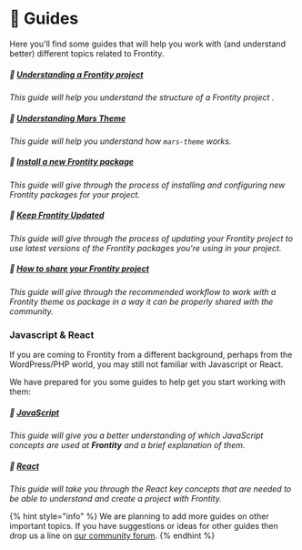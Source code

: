 # 📖 Guides

Here you'll find some guides that will help you work with (and understand better) different topics related to Frontity. 


##### 📖 [Understanding a Frontity project](understanding-mars-theme.md)
*This guide will help you understand the structure of a Frontity project .*

##### 📖 [Understanding Mars Theme](understanding-mars-theme-1.md)
*This guide will help you understand how `mars-theme` works.*

##### 📖 [Install a new Frontity package](install-a-new-package.md)
*This guide will give through the process of installing and configuring new Frontity packages for your project.*

##### 📖 [Keep Frontity Updated](keep-frontity-updated.md)
*This guide will give through the process of updating your Frontity project to use latest versions of the Frontity packages you're using in your project.*

##### 📖 [How to share your Frontity project](how-to-share-a-frontity-project.md)
*This guide will give through the recommended workflow to work with a Frontity theme os package in a way it can be properly shared with the community.*


### Javascript & React

If you are coming to Frontity from a different background, perhaps from the WordPress/PHP world, you may still not familiar with Javascript or React.

We have prepared for you some guides to help get you start working with them:

##### 📖 [JavaScript](javascript-basics.md)
*This guide will give you a better understanding of which JavaScript concepts are used at **Frontity** and a brief explanation of them.*

##### 📖 [React](react-basic.md)
*This guide will take you through the React key concepts that are needed to be able to understand and create a project with Frontity.*


{% hint style="info" %}
We are planning to add more guides on other important topics. If you have suggestions or ideas for other guides then drop us a line on [our community forum](https://community.frontity.org/c/docs-and-tutorials).
{% endhint %}

